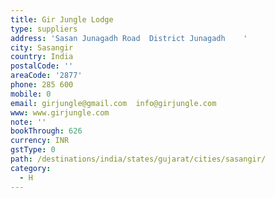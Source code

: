 ```yaml
---
title: Gir Jungle Lodge
type: suppliers
address: 'Sasan Junagadh Road  District Junagadh    '
city: Sasangir
country: India
postalCode: ''
areaCode: '2877'
phone: 285 600
mobile: 0
email: girjungle@gmail.com  info@girjungle.com
www: www.girjungle.com
note: ''
bookThrough: 626
currency: INR
gstType: 0
path: /destinations/india/states/gujarat/cities/sasangir/
category:
  - H
---
```


